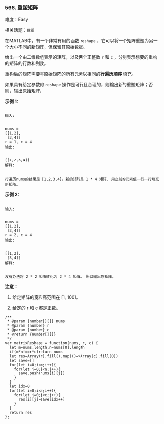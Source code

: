 ### 566. 重塑矩阵

难度：Easy

相关话题：`数组`

在MATLAB中，有一个非常有用的函数  `reshape` ，它可以将一个矩阵重塑为另一个大小不同的新矩阵，但保留其原始数据。



给出一个由二维数组表示的矩阵，以及两个正整数 `r` 和 `c` ，分别表示想要的重构的矩阵的行数和列数。



重构后的矩阵需要将原始矩阵的所有元素以相同的**行遍历顺序** 填充。



如果具有给定参数的 `reshape` 操作是可行且合理的，则输出新的重塑矩阵；否则，输出原始矩阵。



**示例 1:** 





```

输入:

 
nums = 
[[1,2],
 [3,4]]
r = 1, c = 4
输出:

 
[[1,2,3,4]]
解释:


行遍历nums的结果是 [1,2,3,4]。新的矩阵是 1 * 4 矩阵, 用之前的元素值一行一行填充新矩阵。

```


**示例 2:** 





```

输入:

 
nums = 
[[1,2],
 [3,4]]
r = 2, c = 4
输出:

 
[[1,2],
 [3,4]]
解释:


没有办法将 2 * 2 矩阵转化为 2 * 4 矩阵。 所以输出原矩阵。

```


**注意：** 




1. 给定矩阵的宽和高范围在 [1, 100]。

2. 给定的 r 和 c 都是正数。






```
/**
 * @param {number[][]} nums
 * @param {number} r
 * @param {number} c
 * @return {number[][]}
 */
var matrixReshape = function(nums, r, c) {
  let m=nums.length,n=nums[0].length
  if(m*n!==r*c)return nums
  let res=Array(r).fill().map(()=>Array(c).fill(0))
  let save=[]
  for(let i=0;i<m;i++){
    for(let j=0;j<n;j++){
      save.push(nums[i][j])
    }
  }
  let idx=0
  for(let i=0;i<r;i++){
    for(let j=0;j<c;j++){
      res[i][j]=save[idx++]
    }
  }
  return res
};



```


